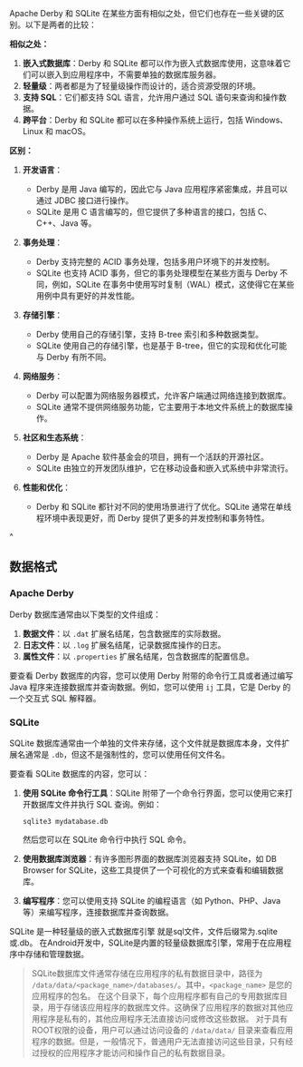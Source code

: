 

Apache Derby 和 SQLite 在某些方面有相似之处，但它们也存在一些关键的区别。以下是两者的比较：

**相似之处：**

1. **嵌入式数据库**：Derby 和 SQLite 都可以作为嵌入式数据库使用，这意味着它们可以嵌入到应用程序中，不需要单独的数据库服务器。
2. **轻量级**：两者都是为了轻量级操作而设计的，适合资源受限的环境。
3. **支持 SQL**：它们都支持 SQL 语言，允许用户通过 SQL 语句来查询和操作数据。
4. **跨平台**：Derby 和 SQLite 都可以在多种操作系统上运行，包括 Windows、Linux 和 macOS。

**区别：**

1. **开发语言**：

   * Derby 是用 Java 编写的，因此它与 Java 应用程序紧密集成，并且可以通过 JDBC 接口进行操作。
   * SQLite 是用 C 语言编写的，但它提供了多种语言的接口，包括 C、C++、Java 等。

2. **事务处理**：

   * Derby 支持完整的 ACID 事务处理，包括多用户环境下的并发控制。
   * SQLite 也支持 ACID 事务，但它的事务处理模型在某些方面与 Derby 不同，例如，SQLite 在事务中使用写时复制（WAL）模式，这使得它在某些用例中具有更好的并发性能。

3. **存储引擎**：

   * Derby 使用自己的存储引擎，支持 B-tree 索引和多种数据类型。
   * SQLite 使用自己的存储引擎，也是基于 B-tree，但它的实现和优化可能与 Derby 有所不同。

4. **网络服务**：

   * Derby 可以配置为网络服务器模式，允许客户端通过网络连接到数据库。
   * SQLite 通常不提供网络服务功能，它主要用于本地文件系统上的数据库操作。

5. **社区和生态系统**：

   * Derby 是 Apache 软件基金会的项目，拥有一个活跃的开源社区。
   * SQLite 由独立的开发团队维护，它在移动设备和嵌入式系统中非常流行。

6. **性能和优化**：

   * Derby 和 SQLite 都针对不同的使用场景进行了优化。SQLite 通常在单线程环境中表现更好，而 Derby 提供了更多的并发控制和事务特性。

^
## **数据格式**


### Apache Derby

Derby 数据库通常由以下类型的文件组成：

1. **数据文件**：以 `.dat` 扩展名结尾，包含数据库的实际数据。
2. **日志文件**：以 `.log` 扩展名结尾，记录数据库操作的日志。
3. **属性文件**：以 `.properties` 扩展名结尾，包含数据库的配置信息。

要查看 Derby 数据库的内容，您可以使用 Derby 附带的命令行工具或者通过编写 Java 程序来连接数据库并查询数据。例如，您可以使用 `ij` 工具，它是 Derby 的一个交互式 SQL 解释器。

### SQLite

SQLite 数据库通常由一个单独的文件来存储，这个文件就是数据库本身，文件扩展名通常是 `.db`，但这不是强制性的，您可以使用任何文件名。

要查看 SQLite 数据库的内容，您可以：

1. **使用 SQLite 命令行工具**：SQLite 附带了一个命令行界面，您可以使用它来打开数据库文件并执行 SQL 查询。例如：

   ```
   sqlite3 mydatabase.db
   ```

   然后您可以在 SQLite 命令行中执行 SQL 命令。

2. **使用数据库浏览器**：有许多图形界面的数据库浏览器支持 SQLite，如 DB Browser for SQLite，这些工具提供了一个可视化的方式来查看和编辑数据库。

3. **编写程序**：您可以使用支持 SQLite 的编程语言（如 Python、PHP、Java 等）来编写程序，连接数据库并查询数据。

SQLite 是一种轻量级的嵌入式数据库引擎
就是sql文件，文件后缀常为.sqlite或.db。
在Android开发中，SQLite是内置的轻量级数据库引擎，常用于在应用程序中存储和管理数据。
>SQLite数据库文件通常存储在应用程序的私有数据目录中，路径为 `/data/data/<package_name>/databases/`。其中，`<package_name>` 是您的应用程序的包名。
在这个目录下，每个应用程序都有自己的专用数据库目录，用于存储该应用程序的数据库文件。这确保了应用程序的数据对其他应用程序是私有的，其他应用程序无法直接访问或修改这些数据。
对于具有ROOT权限的设备，用户可以通过访问设备的 `/data/data/` 目录来查看应用程序的数据。但是，一般情况下，普通用户无法直接访问这些目录，只有经过授权的应用程序才能访问和操作自己的私有数据目录。

